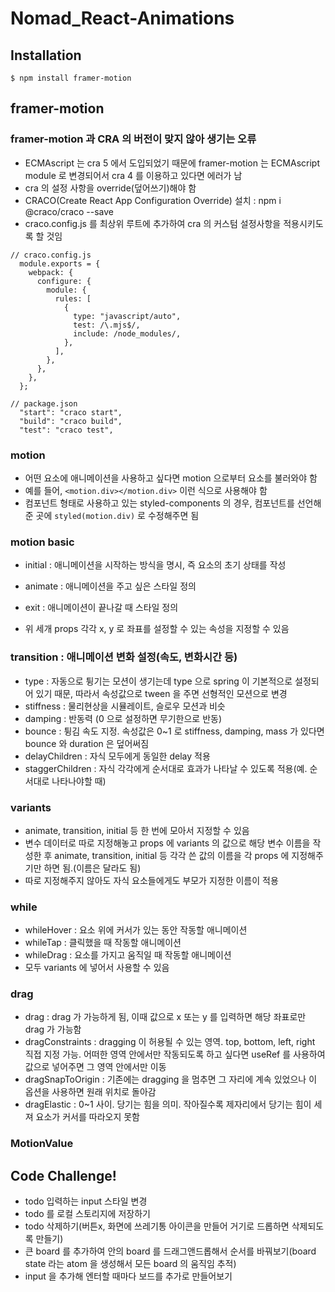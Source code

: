# Nomad_React-Animations

## Installation

```
$ npm install framer-motion
```

## framer-motion

### framer-motion 과 CRA 의 버전이 맞지 않아 생기는 오류

- ECMAscript 는 cra 5 에서 도입되었기 때문에 framer-motion 는 ECMAscript module 로 변경되어서 cra 4 를 이용하고 있다면 에러가 남
- cra 의 설정 사항을 override(덮어쓰기)해야 함
- CRACO(Create React App Configuration Override) 설치 : npm i @craco/craco --save
- craco.config.js 를 최상위 루트에 추가하여 cra 의 커스텀 설정사항을 적용시키도록 할 것임

```
// craco.config.js
  module.exports = {
    webpack: {
      configure: {
        module: {
          rules: [
            {
              type: "javascript/auto",
              test: /\.mjs$/,
              include: /node_modules/,
            },
          ],
        },
      },
    },
  };
```

```
// package.json
  "start": "craco start",
  "build": "craco build",
  "test": "craco test",
```

### motion

- 어떤 요소에 애니메이션을 사용하고 싶다면 motion 으로부터 요소를 불러와야 함
- 예를 들어, `<motion.div></motion.div>` 이런 식으로 사용해야 함
- 컴포넌트 형태로 사용하고 있는 styled-components 의 경우, 컴포넌트를 선언해준 곳에 `styled(motion.div)` 로 수정해주면 됨

### motion basic

- initial : 애니메이션을 시작하는 방식을 명시, 즉 요소의 초기 상태를 작성
- animate : 애니메이션을 주고 싶은 스타일 정의
- exit : 애니메이션이 끝나갈 때 스타일 정의

- 위 세개 props 각각 x, y 로 좌표를 설정할 수 있는 속성을 지정할 수 있음

### transition : 애니메이션 변화 설정(속도, 변화시간 등)

- type : 자동으로 튕기는 모션이 생기는데 type 으로 spring 이 기본적으로 설정되어 있기 때문, 따라서 속성값으로 tween 을 주면 선형적인 모션으로 변경
- stiffness : 물리현상을 시뮬레이트, 슬로우 모션과 비슷
- damping : 반동력 (0 으로 설정하면 무기한으로 반동)
- bounce : 튕김 속도 지정. 속성값은 0~1 로 stiffness, damping, mass 가 있다면 bounce 와 duration 은 덮어써짐
- delayChildren : 자식 모두에게 동일한 delay 적용
- staggerChildren : 자식 각각에게 순서대로 효과가 나타날 수 있도록 적용(예. 순서대로 나타나야할 때)

### variants

- animate, transition, initial 등 한 번에 모아서 지정할 수 있음
- 변수 데이터로 따로 지정해놓고 props 에 variants 의 값으로 해당 변수 이름을 작성한 후 animate, transition, initial 등 각각 쓴 값의 이름을 각 props 에 지정해주기만 하면 됨.(이름은 달라도 됨)
- 따로 지정해주지 않아도 자식 요소들에게도 부모가 지정한 이름이 적용

### while

- whileHover : 요소 위에 커서가 있는 동안 작동할 애니메이션
- whileTap : 클릭했을 때 작동할 애니메이션
- whileDrag : 요소를 가지고 움직일 때 작동할 애니메이션
- 모두 variants 에 넣어서 사용할 수 있음

### drag

- drag : drag 가 가능하게 됨, 이때 값으로 x 또는 y 를 입력하면 해당 좌표로만 drag 가 가능함
- dragConstraints : dragging 이 허용될 수 있는 영역. top, bottom, left, right 직접 지정 가능. 어떠한 영역 안에서만 작동되도록 하고 싶다면 useRef 를 사용하여 값으로 넣어주면 그 영역 안에서만 이동
- dragSnapToOrigin : 기존에는 dragging 을 멈추면 그 자리에 계속 있었으나 이 옵션을 사용하면 원래 위치로 돌아감
- dragElastic : 0~1 사이. 당기는 힘을 의미. 작아질수록 제자리에서 당기는 힘이 세져 요소가 커서를 따라오지 못함

### MotionValue

## Code Challenge!

- todo 입력하는 input 스타일 변경
- todo 를 로컬 스토리지에 저장하기
- todo 삭제하기(버튼x, 화면에 쓰레기통 아이콘을 만들어 거기로 드롭하면 삭제되도록 만들기)
- 큰 board 를 추가하여 안의 board 를 드래그앤드롭해서 순서를 바꿔보기(board state 라는 atom 을 생성해서 모든 board 의 움직임 추적)
- input 을 추가해 엔터할 때마다 보드를 추가로 만들어보기
